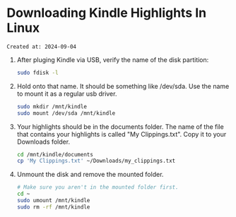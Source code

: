 # Downloading Kindle Highlights In Linux

```
Created at: 2024-09-04
```

1. After pluging Kindle via USB, verify the name of the disk partition:
   ```sh
   sudo fdisk -l
   ```
2. Hold onto that name. It should be something like /dev/sda. Use the name to
   mount it as a regular usb driver.
   ```sh
   sudo mkdir /mnt/kindle
   sudo mount /dev/sda /mnt/kindle
   ```
3. Your highlights should be in the documents folder. The name of the file that
   contains your highlights is called "My Clippings.txt". Copy it to your
   Downloads folder.
   ```sh
   cd /mnt/kindle/documents
   cp 'My Clippings.txt' ~/Downloads/my_clippings.txt
   ```
4. Unmount the disk and remove the mounted folder.
   ```sh
   # Make sure you aren't in the mounted folder first.
   cd ~
   sudo umount /mnt/kindle
   sudo rm -rf /mnt/kindle
   ```
